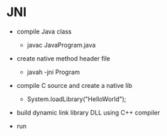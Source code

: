 # JNI

- compile Java class    
    - javac JavaProgram.java


- create native method header file 
    - javah -jni Program

- compile C source and create a native lib 
    - System.loadLibrary("HelloWorld");

- build dynamic link library DLL using C++ compiler 

- run 
    